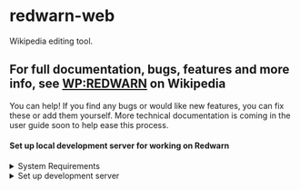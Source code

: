 # redwarn-web

Wikipedia editing tool.

## For full documentation, bugs, features and more info, see [WP:REDWARN](https://en.wikipedia.org/wiki/WP:REDWARN) on Wikipedia

You can help! If you find any bugs or would like new features, you can fix these or add them yourself. More technical documentation is coming in the user guide soon to help ease this process.

#### Set up local development server for working on Redwarn

<details>
    <summary>System Requirements</summary>
    1) PHP installed (Preferably latest)<br>
    2) Internet connection (for wikipedia)<br>
    3) Git (preferably)<br>
</details>
<details>
    <summary>Set up development server</summary>
    1) Clone your code to your directory of choice with <code>git clone -b dev https://gitlab.com/redwarn/redwarn-web.git</code>. Alternatively, if you <i>really</i> don't want to install git, navigate to the 'dev' branch in gitlab and download it via zip (or preferred compressed file type) and extract it.<br>
    2) Have a terminal opened into redwarn-web from the directory you just cloned it in and run the command <code>php -S localhost:9696</code><br>
    3) Click [here](https://en.wikipedia.org/wiki/Special:MyPage/common.js) to go to your common.js file and create it if you have not already, making sure you do not have any other version of redwarn installed and removing it if so, add this line to your common.js: <code>mw.loader.load( 'http://localhost:9696/build.php' );</code><br>
    4) Refresh your wikipedia page by holding shift while refreshing (to force clear your page cache) and your version of redwarn should now be on the development branch!
</details>
